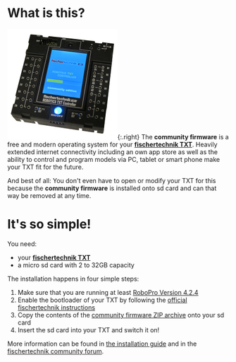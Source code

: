 # What is this?

![fischertechnik TXT](../media/booting-CFW.png){:.right}
The **community firmware** is a free and modern operating system for your [**fischertechnik TXT**](https://www.fischertechnik.de/en/products/playing/robotics/522429-robotics-txt-controller). Heavily extended internet connectivity including an own app store as well as the ability to control and program models via PC, tablet or smart phone make your TXT fit for the future.

And best of all: You don't even have to open or modify your TXT for this because the **community firmware** is installed onto sd card and can that way be removed at any time.

# It's so simple!

You need:
* your [**fischertechnik TXT**](https://www.fischertechnik.de/en/products/playing/robotics/522429-robotics-txt-controller)
* a micro sd card with 2 to 32GB capacity

The installation happens in four simple steps:

1. Make sure that you are running at least [RoboPro Version 4.2.4](http://www.fischertechnik.de/ResourceImage.aspx?raid=10274)
1. Enable the bootloader of your TXT by following the [official fischertechnik instructions](https://www.fischertechnik.de/-/media/fischertechnik/fite/service/downloads/robotics/txt-controller/documents/activation_bootloaders_english.ashx)
1. Copy the contents of the [community firmware ZIP archive](https://github.com/ftCommunity/ftcommunity-TXT/releases/download/v0.9.4/ftcommunity-txt-0.9.4.zip) onto your sd card
1. Insert the sd card into your TXT and switch it on!

More information can be found in [the installation guide](getting-started/installation.html) and in the [fischertechnik community forum](https://forum.ftcommunity.de/viewforum.php?f=33).
